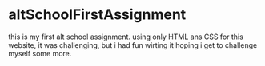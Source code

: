 # altSchoolFirstAssignment
this is my first alt school assignment.
using only HTML ans CSS for this website, it was challenging, but i had fun wirting it hoping i get to 
challenge myself some more.
